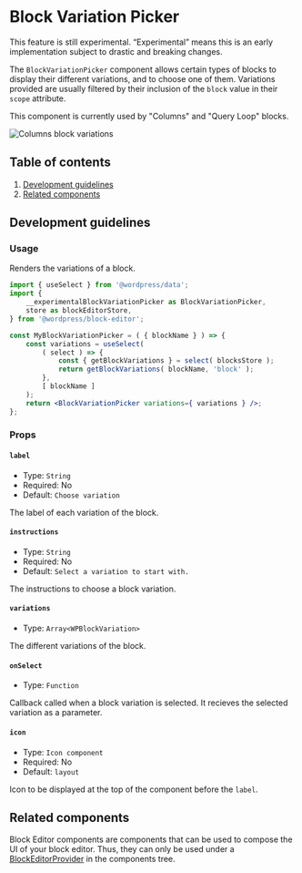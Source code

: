 # Block Variation Picker

<div class="callout callout-alert">
This feature is still experimental. “Experimental” means this is an early implementation subject to drastic and breaking changes.
</div>

The `BlockVariationPicker` component allows certain types of blocks to display their different variations, and to choose one of them. Variations provided are usually filtered by their inclusion of the `block` value in their `scope` attribute.

This component is currently used by "Columns" and "Query Loop" blocks.

![Columns block variations](https://make.wordpress.org/core/files/2020/09/colums-block-variations.png)

## Table of contents

1. [Development guidelines](#development-guidelines)
2. [Related components](#related-components)

## Development guidelines

### Usage

Renders the variations of a block.

```jsx
import { useSelect } from '@wordpress/data';
import {
	__experimentalBlockVariationPicker as BlockVariationPicker,
	store as blockEditorStore,
} from '@wordpress/block-editor';

const MyBlockVariationPicker = ( { blockName } ) => {
	const variations = useSelect(
		( select ) => {
			const { getBlockVariations } = select( blocksStore );
			return getBlockVariations( blockName, 'block' );
		},
		[ blockName ]
	);
	return <BlockVariationPicker variations={ variations } />;
};
```

### Props

#### `label`

-   Type: `String`
-   Required: No
-   Default: `Choose variation`

The label of each variation of the block.

#### `instructions`

-   Type: `String`
-   Required: No
-   Default: `Select a variation to start with.`

The instructions to choose a block variation.

#### `variations`

-   Type: `Array<WPBlockVariation>`

The different variations of the block.

#### `onSelect`

-   Type: `Function`

Callback called when a block variation is selected. It recieves the selected variation as a parameter.

#### `icon`

-   Type: `Icon component`
-   Required: No
-   Default: `layout`

Icon to be displayed at the top of the component before the `label`.

## Related components

Block Editor components are components that can be used to compose the UI of your block editor. Thus, they can only be used under a [BlockEditorProvider](https://github.com/WordPress/gutenberg/blob/HEAD/packages/block-editor/src/components/provider/README.md) in the components tree.
